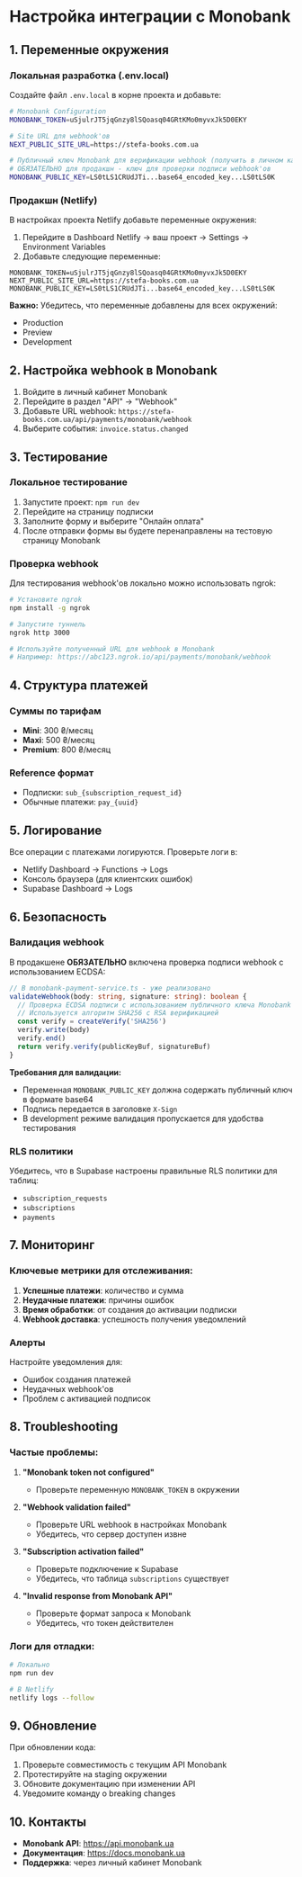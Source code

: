 # Настройка интеграции с Monobank

## 1. Переменные окружения

### Локальная разработка (.env.local)

Создайте файл `.env.local` в корне проекта и добавьте:

```bash
# Monobank Configuration
MONOBANK_TOKEN=uSjulrJT5jqGnzy8lSQoasq04GRtKMo0myvxJk5D0EKY

# Site URL для webhook'ов
NEXT_PUBLIC_SITE_URL=https://stefa-books.com.ua

# Публичный ключ Monobank для верификации webhook (получить в личном кабинете)
# ОБЯЗАТЕЛЬНО для продакшн - ключ для проверки подписи webhook'ов
MONOBANK_PUBLIC_KEY=LS0tLS1CRUdJTi...base64_encoded_key...LS0tLS0K
```

### Продакшн (Netlify)

В настройках проекта Netlify добавьте переменные окружения:

1. Перейдите в Dashboard Netlify → ваш проект → Settings → Environment Variables
2. Добавьте следующие переменные:

```
MONOBANK_TOKEN=uSjulrJT5jqGnzy8lSQoasq04GRtKMo0myvxJk5D0EKY
NEXT_PUBLIC_SITE_URL=https://stefa-books.com.ua
MONOBANK_PUBLIC_KEY=LS0tLS1CRUdJTi...base64_encoded_key...LS0tLS0K
```

**Важно:** Убедитесь, что переменные добавлены для всех окружений:
- Production
- Preview
- Development

## 2. Настройка webhook в Monobank

1. Войдите в личный кабинет Monobank
2. Перейдите в раздел "API" → "Webhook"
3. Добавьте URL webhook: `https://stefa-books.com.ua/api/payments/monobank/webhook`
4. Выберите события: `invoice.status.changed`

## 3. Тестирование

### Локальное тестирование

1. Запустите проект: `npm run dev`
2. Перейдите на страницу подписки
3. Заполните форму и выберите "Онлайн оплата"
4. После отправки формы вы будете перенаправлены на тестовую страницу Monobank

### Проверка webhook

Для тестирования webhook'ов локально можно использовать ngrok:

```bash
# Установите ngrok
npm install -g ngrok

# Запустите туннель
ngrok http 3000

# Используйте полученный URL для webhook в Monobank
# Например: https://abc123.ngrok.io/api/payments/monobank/webhook
```

## 4. Структура платежей

### Суммы по тарифам

- **Mini**: 300 ₴/месяц
- **Maxi**: 500 ₴/месяц  
- **Premium**: 800 ₴/месяц

### Reference формат

- Подписки: `sub_{subscription_request_id}`
- Обычные платежи: `pay_{uuid}`

## 5. Логирование

Все операции с платежами логируются. Проверьте логи в:

- Netlify Dashboard → Functions → Logs
- Консоль браузера (для клиентских ошибок)
- Supabase Dashboard → Logs

## 6. Безопасность

### Валидация webhook

В продакшене **ОБЯЗАТЕЛЬНО** включена проверка подписи webhook с использованием ECDSA:

```typescript
// В monobank-payment-service.ts - уже реализовано
validateWebhook(body: string, signature: string): boolean {
  // Проверка ECDSA подписи с использованием публичного ключа Monobank
  // Используется алгоритм SHA256 с RSA верификацией
  const verify = createVerify('SHA256')
  verify.write(body)
  verify.end()
  return verify.verify(publicKeyBuf, signatureBuf)
}
```

**Требования для валидации:**
- Переменная `MONOBANK_PUBLIC_KEY` должна содержать публичный ключ в формате base64
- Подпись передается в заголовке `X-Sign`
- В development режиме валидация пропускается для удобства тестирования

### RLS политики

Убедитесь, что в Supabase настроены правильные RLS политики для таблиц:
- `subscription_requests`
- `subscriptions` 
- `payments`

## 7. Мониторинг

### Ключевые метрики для отслеживания:

1. **Успешные платежи**: количество и сумма
2. **Неудачные платежи**: причины ошибок
3. **Время обработки**: от создания до активации подписки
4. **Webhook доставка**: успешность получения уведомлений

### Алерты

Настройте уведомления для:
- Ошибок создания платежей
- Неудачных webhook'ов
- Проблем с активацией подписок

## 8. Troubleshooting

### Частые проблемы:

1. **"Monobank token not configured"**
   - Проверьте переменную `MONOBANK_TOKEN` в окружении

2. **"Webhook validation failed"**
   - Проверьте URL webhook в настройках Monobank
   - Убедитесь, что сервер доступен извне

3. **"Subscription activation failed"**
   - Проверьте подключение к Supabase
   - Убедитесь, что таблица `subscriptions` существует

4. **"Invalid response from Monobank API"**
   - Проверьте формат запроса к Monobank
   - Убедитесь, что токен действителен

### Логи для отладки:

```bash
# Локально
npm run dev

# В Netlify
netlify logs --follow
```

## 9. Обновление

При обновлении кода:

1. Проверьте совместимость с текущим API Monobank
2. Протестируйте на staging окружении
3. Обновите документацию при изменении API
4. Уведомите команду о breaking changes

## 10. Контакты

- **Monobank API**: https://api.monobank.ua
- **Документация**: https://docs.monobank.ua
- **Поддержка**: через личный кабинет Monobank

